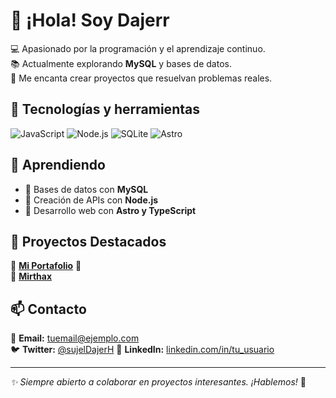 # 👋 ¡Hola! Soy Dajerr

💻 Apasionado por la programación y el aprendizaje continuo.  
📚 Actualmente explorando **MySQL** y bases de datos.  
🚀 Me encanta crear proyectos que resuelvan problemas reales.  

## 🚀 Tecnologías y herramientas
![JavaScript](https://img.shields.io/badge/JavaScript-F7DF1E?style=flat&logo=javascript&logoColor=black) 
![Node.js](https://img.shields.io/badge/Node.js-339933?style=flat&logo=node.js&logoColor=white)
![SQLite](https://img.shields.io/badge/SQLite-003B57?style=flat&logo=sqlite&logoColor=white)
![Astro](https://img.shields.io/badge/Astro-FF5D01?style=flat&logo=astro&logoColor=white)

## 🌱 Aprendiendo
- 📌 Bases de datos con **MySQL**
- 📌 Creación de APIs con **Node.js**
- 📌 Desarrollo web con **Astro y TypeScript**

## 📌 Proyectos Destacados
🔹 **[Mi Portafolio](https://porf-dajer.vercel.app/)** 👀  
🔹 **[Mirthax](https://mirthax.vercel.app/)**

## 📫 Contacto
📧 **Email:** [tuemail@ejemplo.com](mailto:tuemail@ejemplo.com)  
🐦 **Twitter:** [@sujelDajerH]([https://twitter.com/tu_usuario](https://x.com/sujelDajerH))  
🔗 **LinkedIn:** [linkedin.com/in/tu_usuario](https://linkedin.com/in/tu_usuario)

---

_✨ Siempre abierto a colaborar en proyectos interesantes. ¡Hablemos!_ 🚀
